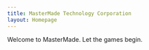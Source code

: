 ```yaml
---
title: MasterMade Technology Corporation
layout: Homepage
---
```


Welcome to MasterMade. Let the games begin.
